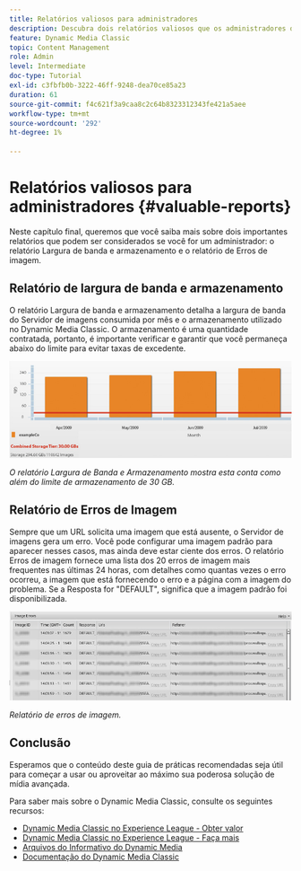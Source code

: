```yaml
---
title: Relatórios valiosos para administradores
description: Descubra dois relatórios valiosos que os administradores do Dynamic Media Classic devem considerar configurar.
feature: Dynamic Media Classic
topic: Content Management
role: Admin
level: Intermediate
doc-type: Tutorial
exl-id: c3fbfb0b-3222-46ff-9248-dea70ce85a23
duration: 61
source-git-commit: f4c621f3a9caa8c2c64b8323312343fe421a5aee
workflow-type: tm+mt
source-wordcount: '292'
ht-degree: 1%

---
```


# Relatórios valiosos para administradores {#valuable-reports}

Neste capítulo final, queremos que você saiba mais sobre dois importantes relatórios que podem ser considerados se você for um administrador: o relatório Largura de banda e armazenamento e o relatório de Erros de imagem.

## Relatório de largura de banda e armazenamento

O relatório Largura de banda e armazenamento detalha a largura de banda do Servidor de imagens consumida por mês e o armazenamento utilizado no Dynamic Media Classic. O armazenamento é uma quantidade contratada, portanto, é importante verificar e garantir que você permaneça abaixo do limite para evitar taxas de excedente.

![imagem](assets/valuable-reports/reports-1.jpg)

_O relatório Largura de Banda e Armazenamento mostra esta conta como além do limite de armazenamento de 30 GB._

## Relatório de Erros de Imagem

Sempre que um URL solicita uma imagem que está ausente, o Servidor de imagens gera um erro. Você pode configurar uma imagem padrão para aparecer nesses casos, mas ainda deve estar ciente dos erros. O relatório Erros de imagem fornece uma lista dos 20 erros de imagem mais frequentes nas últimas 24 horas, com detalhes como quantas vezes o erro ocorreu, a imagem que está fornecendo o erro e a página com a imagem do problema. Se a Resposta for &quot;DEFAULT&quot;, significa que a imagem padrão foi disponibilizada.

![imagem](assets/valuable-reports/reports-2.jpg)

_Relatório de erros de imagem._

## Conclusão

Esperamos que o conteúdo deste guia de práticas recomendadas seja útil para começar a usar ou aproveitar ao máximo sua poderosa solução de mídia avançada.

Para saber mais sobre o Dynamic Media Classic, consulte os seguintes recursos:

- [Dynamic Media Classic no Experience League - Obter valor](https://guided.adobe.com/?launch=AEM-5a#recommended/solutions/experience-manager)
- [Dynamic Media Classic no Experience League - Faça mais](https://guided.adobe.com/?launch=AEM-6a#recommended/solutions/experience-manager)
- [Arquivos do Informativo do Dynamic Media](https://experienceleague.adobe.com/docs/dynamic-media-classic/using/dynamic-media-newsletter.html?lang=pt-BR)
- [Documentação do Dynamic Media Classic](https://experienceleague.adobe.com/docs/dynamic-media-classic/using/home.html?lang=pt-BR)
